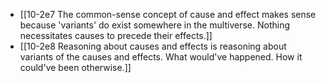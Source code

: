 - [[10-2e7 The common-sense concept of cause and effect makes sense because 'variants' do exist somewhere in the multiverse. Nothing necessitates causes to precede their effects.]]
- [[10-2e8 Reasoning about causes and effects is reasoning about variants of the causes and effects. What would've happened. How it could've been otherwise.]]

